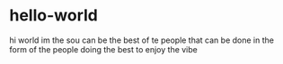 # hello-world
hi world
im the sou can be the best of te people that can be done in the form of the people doing the best to enjoy the vibe
